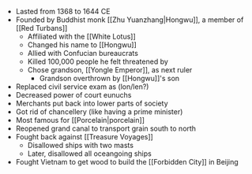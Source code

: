 - Lasted from 1368 to 1644 CE
- Founded by Buddhist monk [[Zhu Yuanzhang|Hongwu]], a member of [[Red Turbans]]
	- Affiliated with the [[White Lotus]]
	- Changed his name to [[Hongwu]]
	- Allied with Confucian bureaucrats
	- Killed 100,000 people he felt threatened by
	- Chose grandson, [[Yongle Emperor]], as next ruler
		- Grandson overthrown by [[Hongwu]]'s son
- Replaced civil service exam as (lon/len?)
- Decreased power of court eunuchs
- Merchants put back into lower parts of society
- Got rid of chancellery (like having a prime minister)
- Most famous for [[Porcelain|porcelain]]
- Reopened grand canal to transport grain south to north
- Fought back against [[Treasure Voyages]]
	- Disallowed ships with two masts
	- Later, disallowed all oceangoing ships
- Fought Vietnam to get wood to build the [[Forbidden City]] in Beijing